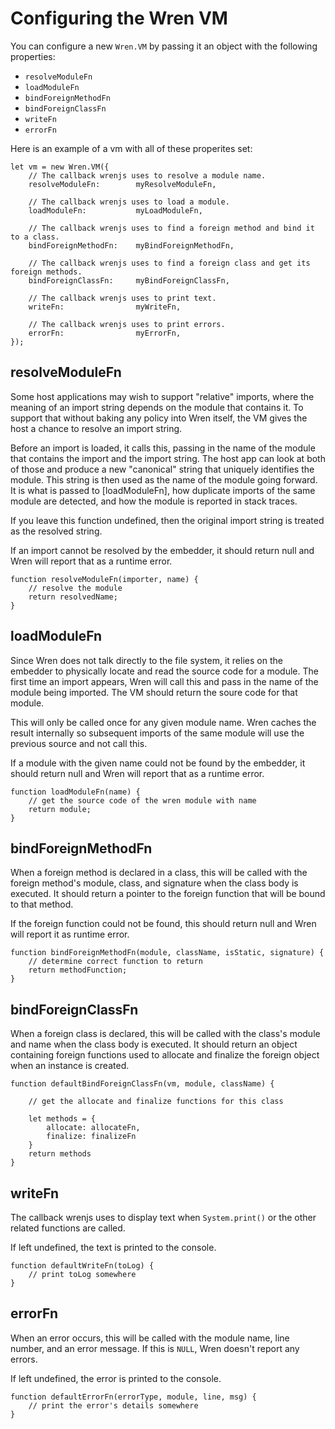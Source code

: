 # Configuring the Wren VM

You can configure a new `Wren.VM` by passing it an object with the following properties:
* `resolveModuleFn`
* `loadModuleFn`
* `bindForeignMethodFn`
* `bindForeignClassFn`
* `writeFn`
* `errorFn`


Here is an example of a vm with all of these properites set:

    let vm = new Wren.VM({
        // The callback wrenjs uses to resolve a module name.
        resolveModuleFn:        myResolveModuleFn,

        // The callback wrenjs uses to load a module.
        loadModuleFn:           myLoadModuleFn,

        // The callback wrenjs uses to find a foreign method and bind it to a class.
        bindForeignMethodFn:    myBindForeignMethodFn,

        // The callback wrenjs uses to find a foreign class and get its foreign methods.
        bindForeignClassFn:     myBindForeignClassFn,

        // The callback wrenjs uses to print text.
        writeFn:                myWriteFn,

        // The callback wrenjs uses to print errors.
        errorFn:                myErrorFn,
    });

## resolveModuleFn

Some host applications may wish to support "relative" imports, where the
meaning of an import string depends on the module that contains it. To
support that without baking any policy into Wren itself, the VM gives the
host a chance to resolve an import string.

Before an import is loaded, it calls this, passing in the name of the
module that contains the import and the import string. The host app can
look at both of those and produce a new "canonical" string that uniquely
identifies the module. This string is then used as the name of the module
going forward. It is what is passed to [loadModuleFn], how duplicate
imports of the same module are detected, and how the module is reported in
stack traces.

If you leave this function undefined, then the original import string is
treated as the resolved string.

If an import cannot be resolved by the embedder, it should return null and
Wren will report that as a runtime error.

    function resolveModuleFn(importer, name) {
        // resolve the module
        return resolvedName;
    }

## loadModuleFn

Since Wren does not talk directly to the file system, it relies on the
embedder to physically locate and read the source code for a module. The
first time an import appears, Wren will call this and pass in the name of
the module being imported. The VM should return the soure code for that
module.

This will only be called once for any given module name. Wren caches the
result internally so subsequent imports of the same module will use the
previous source and not call this.

If a module with the given name could not be found by the embedder, it
should return null and Wren will report that as a runtime error.

    function loadModuleFn(name) {
        // get the source code of the wren module with name
        return module;
    }

## bindForeignMethodFn

When a foreign method is declared in a class, this will be called with the
foreign method's module, class, and signature when the class body is
executed. It should return a pointer to the foreign function that will be
bound to that method.

If the foreign function could not be found, this should return null and
Wren will report it as runtime error.

    function bindForeignMethodFn(module, className, isStatic, signature) {
        // determine correct function to return
        return methodFunction;
    }

## bindForeignClassFn

When a foreign class is declared, this will be called with the class's
module and name when the class body is executed. It should return an object
containing foreign functions used to allocate and finalize the foreign object
when an instance is created.

    function defaultBindForeignClassFn(vm, module, className) {

        // get the allocate and finalize functions for this class

        let methods = {
            allocate: allocateFn,
            finalize: finalizeFn
        }
        return methods
    }

## writeFn

The callback wrenjs uses to display text when `System.print()` or the other
related functions are called.

If left undefined, the text is printed to the console.

    function defaultWriteFn(toLog) {
        // print toLog somewhere
    }

## errorFn

When an error occurs, this will be called with the module name, line
number, and an error message. If this is `NULL`, Wren doesn't report any
errors.

If left undefined, the error is printed to the console.

    function defaultErrorFn(errorType, module, line, msg) {
        // print the error's details somewhere
    }
